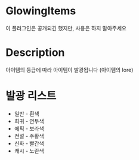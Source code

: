 # GlowingItems
이 플러그인은 공개되긴 했지만, 사용은 하지 말아주세요
# Description
아이템의 등급에 따라 아이템이 발광됩니다 (아이템의 lore)
# 발광 리스트
- 일반 - 흰색
- 희귀 - 연두색  
- 에픽 - 보라색
- 전설 - 주황색
- 신화 - 빨간색
- 캐시 - 노란색
